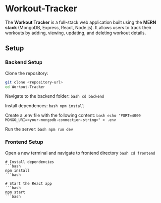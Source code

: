 # Workout-Tracker
The **Workout Tracker** is a full-stack web application built using the **MERN stack** (MongoDB, Express, React, Node.js). It allows users to track their workouts by adding, viewing, updating, and deleting workout details.

## Setup

### Backend Setup
Clone the repository:
   ```bash
   git clone <repository-url>
   cd Workout-Tracker
   ```

Navigate to the backend folder:
    ```bash
    cd backend
    ```

Install dependences:
    ```bash
    npm install
    ```

Create a .env file with the following content:
    ```bash
    echo "PORT=4000 MONGO_URI=<your-mongodb-connection-string>" > .env
    ```

Run the server:
    ```bash
    npm run dev
    ```

### Frontend Setup
Open a new terminal and navigate to frontend directory
    ```bash
    cd frontend
    ```
    
    # Install dependencies
    ```bash
    npm install
    ```bash

    # Start the React app
    ```bash
    npm start
    ```bash